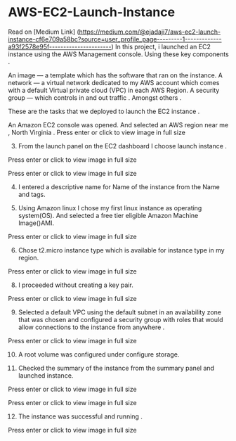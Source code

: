 # AWS-EC2-Launch-Instance
Read on [Medium Link] (https://medium.com/@ejadaji7/aws-ec2-launch-instance-cf6e709a58bc?source=user_profile_page---------1-------------a93f2578e95f----------------------)
In this project, i launched an EC2 instance using the AWS Management console. Using these key components .

An image — a template which has the software that ran on the instance.
A network — a virtual network dedicated to my AWS account which comes with a default Virtual private cloud (VPC) in each AWS Region.
A security group — which controls in and out traffic .
Amongst others .

These are the tasks that we deployed to launch the EC2 instance .

An Amazon EC2 console was opened.
And selected an AWS region near me , North Virginia .
Press enter or click to view image in full size

3. From the launch panel on the EC2 dashboard I choose launch instance .

Press enter or click to view image in full size

Press enter or click to view image in full size

4. I entered a descriptive name for Name of the instance from the Name and tags.

5. Using Amazon linux I chose my first linux instance as operating system(OS). And selected a free tier eligible Amazon Machine Image()AMI.

Press enter or click to view image in full size

6. Chose t2.micro instance type which is available for instance type in my region.

Press enter or click to view image in full size

8. I proceeded without creating a key pair.

Press enter or click to view image in full size

9. Selected a default VPC using the default subnet in an availability zone that was chosen and configured a security group with roles that would allow connections to the instance from anywhere .

Press enter or click to view image in full size

10. A root volume was configured under configure storage.

11. Checked the summary of the instance from the summary panel and launched instance.

Press enter or click to view image in full size

Press enter or click to view image in full size

12. The instance was successful and running .

Press enter or click to view image in full size





